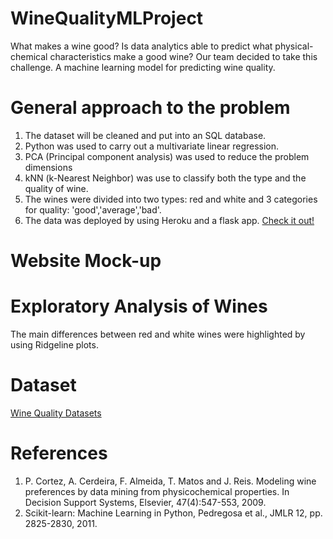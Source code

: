# WineQualityMLProject
What makes a wine good? Is data analytics able to predict what physical-chemical characteristics make a good wine? Our team decided to take this challenge.
A machine learning model for predicting wine quality.

# General approach to the problem
1. The dataset will be cleaned and put into an SQL database.
2. Python was used to carry out a multivariate linear regression.
3. PCA (Principal component analysis) was used to reduce the problem dimensions
4. kNN (k-Nearest Neighbor) was use to classify both the type and the quality of wine.
5. The wines were divided into two types: red and white and 3 categories for quality: 'good','average','bad'.
6. The data was deployed by using Heroku and a flask app. [Check it out!](https://winequalityml.herokuapp.com/)

# Website Mock-up

# Exploratory Analysis of Wines
The main differences between red and white wines were highlighted by using Ridgeline plots.

# Dataset
[Wine Quality Datasets](http://www3.dsi.uminho.pt/pcortez/wine/)

# References
1. P. Cortez, A. Cerdeira, F. Almeida, T. Matos and J. Reis. Modeling wine preferences by data mining from physicochemical properties. In Decision Support Systems, Elsevier, 47(4):547-553, 2009.
2. Scikit-learn: Machine Learning in Python, Pedregosa et al., JMLR 12, pp. 2825-2830, 2011.
